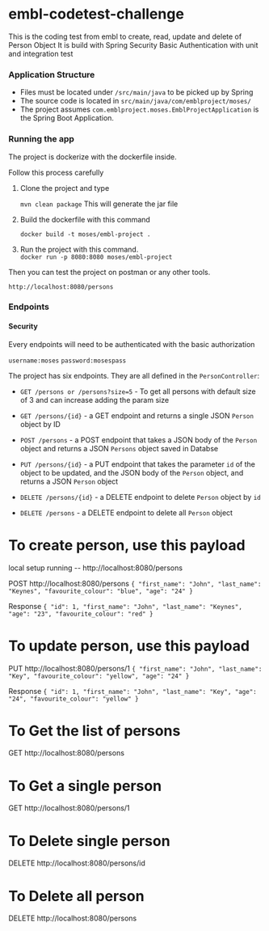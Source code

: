 # embl-codetest-challenge

This is the coding test from embl to create, read, update and delete of Person Object
It is build with Spring Security Basic Authentication with unit and integration test

### Application Structure

- Files must be located under `/src/main/java` to be picked up by Spring
- The source code is located in
  `src/main/java/com/emblproject/moses/`
- The project assumes `com.emblproject.moses.EmblProjectApplication` is the Spring Boot Application.

### Running the app

The project is dockerize with the dockerfile inside.

Follow this process carefully

1) Clone the project and type
   
    `mvn clean package`
   This will generate the jar file
   
2) Build the dockerfile with this command
   
   `docker build -t moses/embl-project .`
   
3) Run the project with this command.  
   `docker run -p 8080:8080 moses/embl-project`
   
Then you can test the project on postman or any other tools.

 `http://localhost:8080/persons`

### Endpoints

#### Security 
Every endpoints will need to be authenticated with the basic authorization

`username:moses`
 `password:mosespass`

The project has six endpoints. They are all defined in the `PersonController`:

- `GET /persons or /persons?size=5` - To get all persons with default size of 3 and can increase adding the param size
- `GET /persons/{id}` - a GET endpoint and returns a  single JSON `Person` object by ID 
- `POST /persons` - a POST endpoint that takes a JSON body of the `Person` object and returns a JSON `Persons` object saved in Databse

- `PUT /persons/{id}` - a PUT endpoint that takes the parameter `id` of the object to be updated, and the JSON body of the `Person` object, 
                        and returns a JSON `Person` object
- `DELETE /persons/{id}` - a DELETE endpoint to delete `Person` object by `id`
- `DELETE /persons` - a DELETE endpoint to delete all `Person` object

# To create person, use this payload
local setup running -- http://localhost:8080/persons

POST http://localhost:8080/persons
`{
"first_name": "John",
"last_name": "Keynes",
"favourite_colour": "blue",
"age": "24"
}`

Response
`{
"id": 1,
"first_name": "John",
"last_name": "Keynes",
"age": "23",
"favourite_colour": "red"
}`

# To update person, use this payload
PUT http://localhost:8080/persons/1
`{
"first_name": "John",
"last_name": "Key",
"favourite_colour": "yellow",
"age": "24"
}`

Response
`{
"id": 1,
"first_name": "John",
"last_name": "Key",
"age": "24",
"favourite_colour": "yellow"
}`

# To Get the list of persons
GET http://localhost:8080/persons

# To Get a single person
GET http://localhost:8080/persons/1

# To Delete single person
DELETE http://localhost:8080/persons/id

# To Delete all person
DELETE http://localhost:8080/persons



